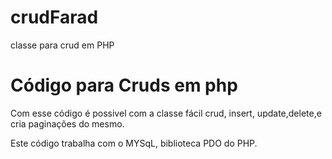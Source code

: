 # crudFarad
classe para crud em PHP


<h1>Código para Cruds em php</h1>

<p> Com esse código é possivel com a classe fácil crud, insert, update,delete,e cria paginações do mesmo.</p>
<p> Este código trabalha com o MYSqL, biblioteca PDO do PHP.</p>
